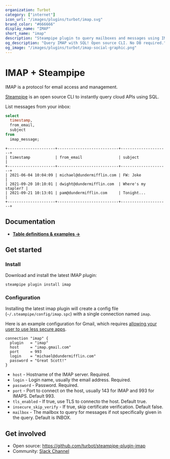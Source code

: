 ```yaml
---
organization: Turbot
category: ["internet"]
icon_url: "/images/plugins/turbot/imap.svg"
brand_color: "#666666"
display_name: "IMAP"
short_name: "imap"
description: "Steampipe plugin to query mailboxes and messages using IMAP."
og_description: "Query IMAP with SQL! Open source CLI. No DB required."
og_image: "/images/plugins/turbot/imap-social-graphic.png"
---
```


# IMAP + Steampipe

IMAP is a protocol for email access and management.

[Steampipe](https://steampipe.io) is an open source CLI to instantly query cloud APIs using SQL.

List messages from your inbox:

```sql
select
  timestamp,
  from_email,
  subject
from
  imap_message;
```

```
+---------------------+---------------------------+---------------------+
| timestamp           | from_email                | subject             |
+---------------------+---------------------------+---------------------+
| 2021-06-04 10:04:09 | michael@dundermifflin.com | FW: Joke            |
| 2021-09-20 10:10:01 | dwight@dundermifflin.com  | Where's my stapler? |
| 2021-09-21 10:13:01 | pam@dundermifflin.com     | Tonight...          |
+---------------------+---------------------------+---------------------+
```

## Documentation

- **[Table definitions & examples →](/plugins/turbot/imap/tables)**

## Get started

### Install

Download and install the latest IMAP plugin:

```bash
steampipe plugin install imap
```

### Configuration

Installing the latest imap plugin will create a config file (`~/.steampipe/config/imap.spc`) with a single connection named `imap`.

Here is an example configuration for Gmail, which requires [allowing your user to use less secure apps](https://support.google.com/a/answer/6260879?hl=en).

```hcl
connection "imap" {
  plugin   = "imap"
  host     = "imap.gmail.com"
  port     = 993
  login    = "michael@dundermifflin.com"
  password = "Great Scott!"
}
```

- `host` - Hostname of the IMAP server. Required.
- `login` - Login name, usually the email address. Required.
- `password` - Password. Required.
- `port` - Port to connect on the host, usually 143 for IMAP and 993 for IMAPS. Default 993.
- `tls_enabled` - If true, use TLS to connecto the host. Default true.
- `insecure_skip_verify` - If true, skip certificate verification. Default false.
- `mailbox` - The mailbox to query for messages if not specifically given in the query. Default is INBOX.

## Get involved

- Open source: https://github.com/turbot/steampipe-plugin-imap
- Community: [Slack Channel](https://steampipe.io/community/join)
